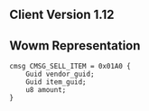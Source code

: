 ## Client Version 1.12

## Wowm Representation
```rust,ignore
cmsg CMSG_SELL_ITEM = 0x01A0 {
    Guid vendor_guid;    
    Guid item_guid;    
    u8 amount;    
}

```
